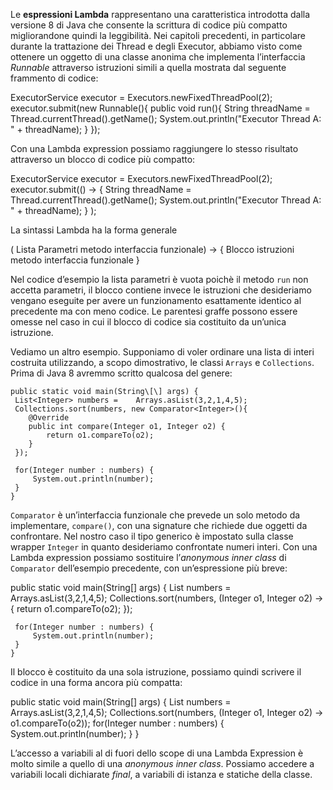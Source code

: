 Le **espressioni Lambda** rappresentano una caratteristica introdotta dalla versione 8 di Java che consente la scrittura di codice più compatto migliorandone quindi la leggibilità. Nei capitoli precedenti, in particolare durante la trattazione dei Thread e degli Executor, abbiamo visto come ottenere un oggetto di una classe anonima che implementa l’interfaccia _Runnable_ attraverso istruzioni simili a quella mostrata dal seguente frammento di codice:

   ExecutorService executor = Executors.newFixedThreadPool(2);
   executor.submit(new Runnable(){
	  public void run(){
		     String threadName = Thread.currentThread().getName();
		     System.out.println("Executor Thread A: " + threadName);
	  }
	});

Con una Lambda expression possiamo raggiungere lo stesso risultato attraverso un blocco di codice più compatto:

   ExecutorService executor = Executors.newFixedThreadPool(2);
   executor.submit(() -> {
             String threadName = Thread.currentThread().getName();
		     System.out.println("Executor Thread A: " + threadName);
	        }
   );

La sintassi Lambda ha la forma generale

( Lista Parametri metodo interfaccia funzionale) -> { Blocco istruzioni metodo interfaccia funzionale }

Nel codice d’esempio la lista parametri è vuota poichè il metodo `run` non accetta parametri, il blocco contiene invece le istruzioni che desideriamo vengano eseguite per avere un funzionamento esattamente identico al precedente ma con meno codice. Le parentesi graffe possono essere omesse nel caso in cui il blocco di codice sia costituito da un’unica istruzione.

Vediamo un altro esempio. Supponiamo di voler ordinare una lista di interi costruita utilizzando, a scopo dimostrativo, le classi `Arrays` e `Collections`. Prima di Java 8 avremmo scritto qualcosa del genere:

	public static void main(String\[\] args) {
	 List<Integer> numbers =	Arrays.asList(3,2,1,4,5);
	 Collections.sort(numbers, new Comparator<Integer>(){
		@Override
		public int compare(Integer o1, Integer o2) {
			return o1.compareTo(o2);
		}	 
	 });
	 
	 for(Integer number : numbers) {
		 System.out.println(number);
	 }
	}

`Comparator` è un’interfaccia funzionale che prevede un solo metodo da implementare, `compare()`, con una signature che richiede due oggetti da confrontare. Nel nostro caso il tipo generico è impostato sulla classe wrapper `Integer` in quanto desideriamo confrontate numeri interi. Con una Lambda expression possiamo sostituire l’_anonymous inner class_ di `Comparator` dell’esempio precedente, con un’espressione più breve:

public static void main(String\[\] args) {
	 List<Integer> numbers = Arrays.asList(3,2,1,4,5);
	 Collections.sort(numbers, (Integer o1, Integer o2) -> {
		 return o1.compareTo(o2);
	 });
	 
	 for(Integer number : numbers) {
		 System.out.println(number);
	 }
	}

Il blocco è costituito da una sola istruzione, possiamo quindi scrivere il codice in una forma ancora più compatta:

 public static void main(String\[\] args) {
  List<Integer> numbers = Arrays.asList(3,2,1,4,5);
  Collections.sort(numbers, (Integer o1, Integer o2) -> o1.compareTo(o2)); 
  for(Integer number : numbers) {
	  System.out.println(number);
  }
 }
 

L’accesso a variabili al di fuori dello scope di una Lambda Expression è molto simile a quello di una _anonymous inner class_. Possiamo accedere a variabili locali dichiarate _final_, a variabili di istanza e statiche della classe.